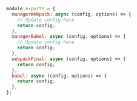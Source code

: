 ```js filename=".storybook/my-preset.js" renderer="common" language="js"
module.exports = {
  managerWebpack: async (config, options) => {
    // Update config here
    return config;
  },
  managerBabel: async (config, options) => {
    // Update config here
    return config;
  },
  webpackFinal: async (config, options) => {
    return config;
  },
  babel: async (config, options) => {
    return config;
  },
};
````
